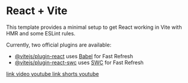 # React + Vite

This template provides a minimal setup to get React working in Vite with HMR and some ESLint rules.

Currently, two official plugins are available:

- [@vitejs/plugin-react](https://github.com/vitejs/vite-plugin-react/blob/main/packages/plugin-react/README.md) uses [Babel](https://babeljs.io/) for Fast Refresh
- [@vitejs/plugin-react-swc](https://github.com/vitejs/vite-plugin-react-swc) uses [SWC](https://swc.rs/) for Fast Refresh


<a href="[def]"> link video youtube </a>
<a href="https://youtube.com/shorts/nKEj3HtAwlI?feature=share"> link shorts youtube </a>

[def]: https://youtu.be/tgXQCPdt9aw
